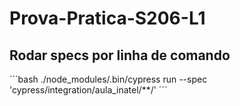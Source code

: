 # Prova-Pratica-S206-L1

 ## Rodar specs por linha de comando
 ´´´bash
 ./node_modules/.bin/cypress run --spec 'cypress/integration/aula_inatel/**/'
 ´´´
